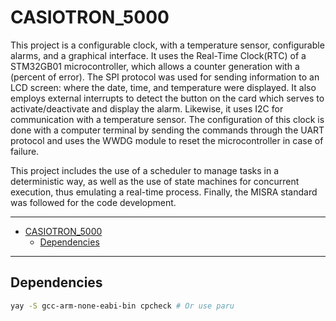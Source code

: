 # CASIOTRON_5000

This project is a configurable clock, with a temperature sensor,
configurable alarms, and a graphical interface. It uses the Real-Time
Clock(RTC) of a STM32GB01 microcontroller, which allows a counter
generation with a (percent of error). The SPI protocol was used for
sending information to an LCD screen: where the date, time, and
temperature were displayed. It also employs external interrupts to
detect the button on the card which serves to activate/deactivate
and display the alarm. Likewise, it uses I2C for communication with
a temperature sensor. The configuration of this clock is done with a
computer terminal by sending the commands through the UART protocol
and uses the WWDG module to reset the microcontroller in case of failure.

This project includes the use of a scheduler to manage tasks in a
deterministic way, as well as the use of state machines for concurrent
execution, thus emulating a real-time process. Finally, the MISRA
standard was followed for the code development.


---

<!--toc:start-->
- [CASIOTRON_5000](#casiotron5000)
  - [Dependencies](#dependencies)
<!--toc:end-->

---


## Dependencies
```sh
yay -S gcc-arm-none-eabi-bin cpcheck # Or use paru
```
